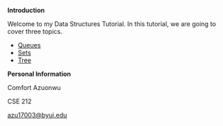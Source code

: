 **Introduction**

Welcome to my Data Structures Tutorial. In this tutorial, we are going to cover three topics.
- [Queues](queues.md)
- [Sets]()
- [Tree]()

**Personal Information**

Comfort Azuonwu

CSE 212

azu17003@byui.edu